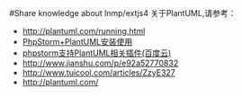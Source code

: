 #Share knowledge about lnmp/extjs4
关于PlantUML,请参考：

- http://plantuml.com/running.html
- [PhpStorm+PlantUML安装使用](http://www.phperz.com/article/15/1225/177118.html)
- [phpstorm支持PlantUML相关插件(百度云)](http://pan.baidu.com/s/1ckHuiy)
- http://www.jianshu.com/p/e92a52770832
- http://www.tuicool.com/articles/ZzyE327
- http://plantuml.com/